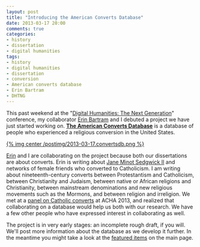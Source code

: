 ```yaml
---
layout: post
title: "Introducing the American Converts Database"
date: 2013-03-17 20:00
comments: true
categories: 
- history
- dissertation
- digital humanities 
tags:
- history
- digital humanities
- dissertation
- conversion
- American converts database
- Erin Bartram
- DHTNG
---
```


This past weekend at the "[Digital Humanities: The Next Generation][]"
conference, my collaborator [Erin Bartram][] and I debuted a project we
have just started working on. **[The American Converts Database][]** is
a database of people who experienced a religious conversion in the
United States.

[{% img center /postimg/2013-03-17.convertsdb.png %}][The American
Converts Database]

<!--more-->

[Erin][Erin Bartram] and I are collaborating on the project because both
our dissertations are about converts. Erin is writing about [Jane Minot
Sedgwick II][] and networks of female friends who converted to
Catholicism. I am writing about nineteenth-century converts between
Protestantism and Catholicism, between Christianity and Judaism, between
native or African religions and Christianity, between mainstream
denominations and new religious movements such as the Mormons, and
between religion and irreligion. We met at a [panel on Catholic
converts][] at ACHA 2013, and realized that collaborating on a database
would help us both with our research. We have a few other people who have
expressed interest in collaborating as well.

The project is in very early stages: an incomplete rough draft, if you
will. We'll post more information about the database as we develop it
further. In the meantime you might take a look at the [featured
items][The American Converts Database] on the main page.

  [Digital Humanities: The Next Generation]: http://web.simmons.edu/~fairb/dhsymposium/program.html
  [Erin Bartram]: http://history.uconn.edu/graduate/bartram.php
  [The American Converts Database]: http://americanconverts.org
  [Jane Minot Sedgwick II]: http://americanconverts.org/items/show/5
  [panel on Catholic converts]: http://aha.confex.com/aha/2013/webprogram/Session9264.html
